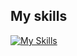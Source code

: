 ## My skills

[![My Skills](https://skillicons.dev/icons?i=cpp,rust,git,github)](https://skillicons.dev)
